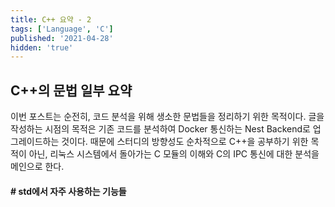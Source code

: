```yaml
---
title: C++ 요약 - 2
tags: ['Language', 'C']
published: '2021-04-28'
hidden: 'true'
---
```


## C++의 문법 일부 요약
이번 포스트는 순전히, 코드 분석을 위해 생소한 문법들을 정리하기 위한 목적이다. 글을 작성하는 시점의 목적은 기존 코드를 분석하여 Docker 통신하는 Nest Backend로 업그레이드하는 것이다. 때문에 스터디의 방향성도 순차적으로 C++을 공부하기 위한 목적이 아닌, 리눅스 시스템에서 돌아가는 C 모듈의 이해와 C의 IPC 통신에 대한 분석을 메인으로 한다.

#### # std에서 자주 사용하는 기능들
